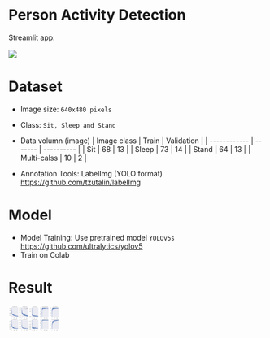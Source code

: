 # Person Activity Detection
Streamlit app: 

<img src="https://github.com/jayprachaya/ActivityDetect/blob/868ec3d89d6b4f0f3ca4a2487b33d11f702caa96/img/output7.gif" style="max-width: 20%;" align="center" />

# Dataset
- Image size: `640x480 pixels`
- Class: `Sit, Sleep and Stand`
- Data volumn (image)
  | Image class  | Train   | Validation |
  | ------------ | ------- | ---------- |
  | Sit          | 68      | 13         |
  | Sleep        | 73      | 14         |
  | Stand        | 64      | 13         |
  | Multi-calss  | 10      | 2          | 

- Annotation Tools: LabelImg (YOLO format)
  https://github.com/tzutalin/labelImg

# Model
- Model Training: Use pretrained model `YOLOv5s`
  https://github.com/ultralytics/yolov5
- Train on Colab

# Result
<img src="https://github.com/jayprachaya/ActivityDetect/blob/f9a542c5d391a71dd5e6ec8c1ff5b351196e4590/img/results.png" style="max-width: 20%;" align="center" />
